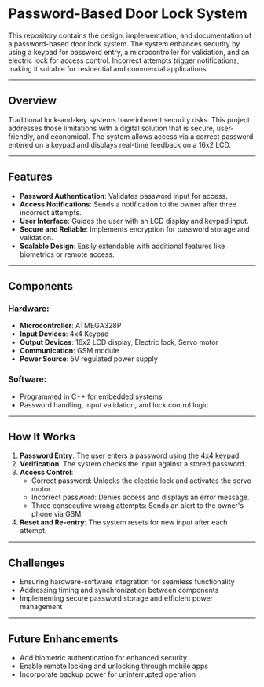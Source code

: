 # Password-Based Door Lock System  

This repository contains the design, implementation, and documentation of a password-based door lock system. The system enhances security by using a keypad for password entry, a microcontroller for validation, and an electric lock for access control. Incorrect attempts trigger notifications, making it suitable for residential and commercial applications.

---

## Overview  

Traditional lock-and-key systems have inherent security risks. This project addresses those limitations with a digital solution that is secure, user-friendly, and economical. The system allows access via a correct password entered on a keypad and displays real-time feedback on a 16x2 LCD.  

---

## Features  

- **Password Authentication**: Validates password input for access.  
- **Access Notifications**: Sends a notification to the owner after three incorrect attempts.  
- **User Interface**: Guides the user with an LCD display and keypad input.  
- **Secure and Reliable**: Implements encryption for password storage and validation.  
- **Scalable Design**: Easily extendable with additional features like biometrics or remote access.  

---

## Components  

### Hardware:  
- **Microcontroller**: ATMEGA328P  
- **Input Devices**: 4x4 Keypad  
- **Output Devices**: 16x2 LCD display, Electric lock, Servo motor  
- **Communication**: GSM module  
- **Power Source**: 5V regulated power supply  

### Software:  
- Programmed in C++ for embedded systems  
- Password handling, input validation, and lock control logic  

---

## How It Works  

1. **Password Entry**: The user enters a password using the 4x4 keypad.  
2. **Verification**: The system checks the input against a stored password.  
3. **Access Control**:  
   - Correct password: Unlocks the electric lock and activates the servo motor.  
   - Incorrect password: Denies access and displays an error message.  
   - Three consecutive wrong attempts: Sends an alert to the owner's phone via GSM.  
4. **Reset and Re-entry**: The system resets for new input after each attempt.  

---

## Challenges  

- Ensuring hardware-software integration for seamless functionality  
- Addressing timing and synchronization between components  
- Implementing secure password storage and efficient power management  

---

## Future Enhancements  

- Add biometric authentication for enhanced security  
- Enable remote locking and unlocking through mobile apps  
- Incorporate backup power for uninterrupted operation  

